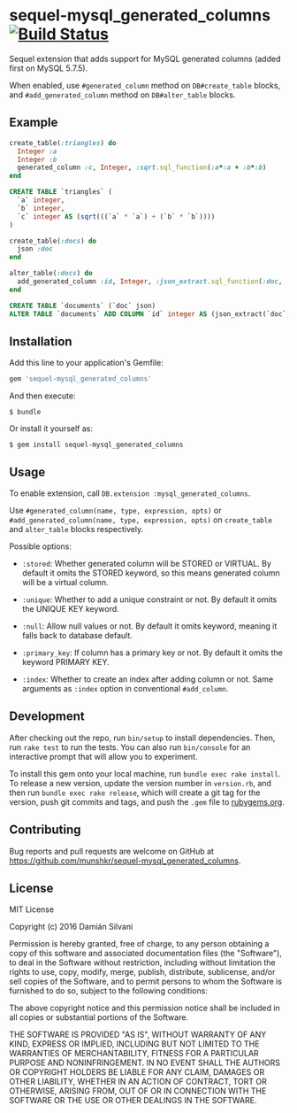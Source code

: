 # sequel-mysql_generated_columns [![Build Status](https://travis-ci.org/munshkr/sequel-mysql_generated_columns.svg?branch=master)](https://travis-ci.org/munshkr/sequel-mysql_generated_columns)

Sequel extension that adds support for MySQL generated columns (added first on
MySQL 5.7.5).

When enabled, use `#generated_column` method on `DB#create_table` blocks, and
`#add_generated_column` method on `DB#alter_table` blocks.

## Example

```ruby
create_table(:triangles) do
  Integer :a
  Integer :b
  generated_column :c, Integer, :sqrt.sql_function(:a*:a + :b*:b)
end
```

```sql
CREATE TABLE `triangles` (
  `a` integer,
  `b` integer,
  `c` integer AS (sqrt(((`a` * `a`) + (`b` * `b`))))
)
```

```ruby
create_table(:docs) do
  json :doc
end

alter_table(:docs) do
  add_generated_column :id, Integer, :json_extract.sql_function(:doc, '$.id'), primary_key: true, stored: true
end
```

```sql
CREATE TABLE `documents` (`doc` json)
ALTER TABLE `documents` ADD COLUMN `id` integer AS (json_extract(`doc`, '$.id')) STORED PRIMARY KEY
```


## Installation

Add this line to your application's Gemfile:

```ruby
gem 'sequel-mysql_generated_columns'
```

And then execute:

    $ bundle

Or install it yourself as:

    $ gem install sequel-mysql_generated_columns


## Usage

To enable extension, call `DB.extension :mysql_generated_columns`.

Use `#generated_column(name, type, expression, opts)` or
`#add_generated_column(name, type, expression, opts)` on `create_table` and
`alter_table` blocks respectively.

Possible options:

* `:stored`: Whether generated column will be STORED or VIRTUAL. By default it
  omits the STORED keyword, so this means generated column will be a virtual
  column.

* `:unique`: Whether to add a unique constraint or not. By default it omits the
  UNIQUE KEY keyword.

* `:null`: Allow null values or not. By default it omits keyword, meaning it
  falls back to database default.

* `:primary_key`: If column has a primary key or not. By default it omits the
  keyword PRIMARY KEY.

* `:index`: Whether to create an index after adding column or not. Same
  arguments as `:index` option in conventional `#add_column`.


## Development

After checking out the repo, run `bin/setup` to install dependencies. Then, run
`rake test` to run the tests. You can also run `bin/console` for an interactive
prompt that will allow you to experiment.

To install this gem onto your local machine, run `bundle exec rake install`. To
release a new version, update the version number in `version.rb`, and then run
`bundle exec rake release`, which will create a git tag for the version, push
git commits and tags, and push the `.gem` file to
[rubygems.org](https://rubygems.org).


## Contributing

Bug reports and pull requests are welcome on GitHub at
https://github.com/munshkr/sequel-mysql_generated_columns.


## License

MIT License

Copyright (c) 2016 Damián Silvani

Permission is hereby granted, free of charge, to any person obtaining a copy
of this software and associated documentation files (the "Software"), to deal
in the Software without restriction, including without limitation the rights
to use, copy, modify, merge, publish, distribute, sublicense, and/or sell
copies of the Software, and to permit persons to whom the Software is
furnished to do so, subject to the following conditions:

The above copyright notice and this permission notice shall be included in all
copies or substantial portions of the Software.

THE SOFTWARE IS PROVIDED "AS IS", WITHOUT WARRANTY OF ANY KIND, EXPRESS OR
IMPLIED, INCLUDING BUT NOT LIMITED TO THE WARRANTIES OF MERCHANTABILITY,
FITNESS FOR A PARTICULAR PURPOSE AND NONINFRINGEMENT. IN NO EVENT SHALL THE
AUTHORS OR COPYRIGHT HOLDERS BE LIABLE FOR ANY CLAIM, DAMAGES OR OTHER
LIABILITY, WHETHER IN AN ACTION OF CONTRACT, TORT OR OTHERWISE, ARISING FROM,
OUT OF OR IN CONNECTION WITH THE SOFTWARE OR THE USE OR OTHER DEALINGS IN THE
SOFTWARE.
